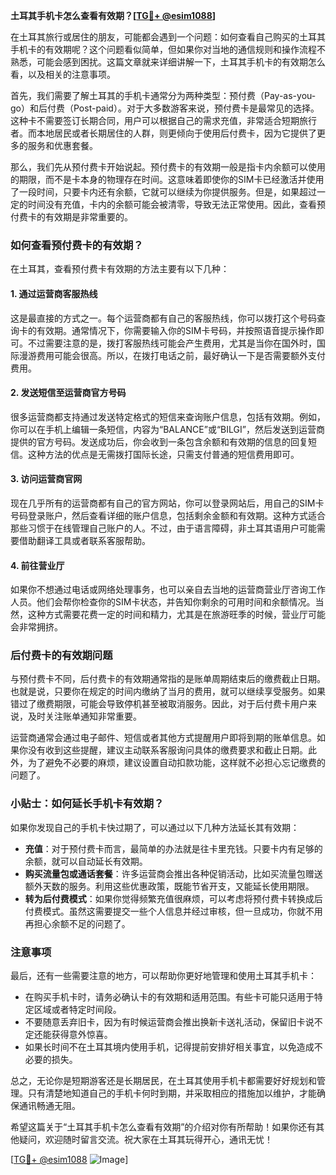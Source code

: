 **土耳其手机卡怎么查看有效期？[[TG💪+ @esim1088](https://t.me/s/esim1088)]**

在土耳其旅行或居住的朋友，可能都会遇到一个问题：如何查看自己购买的土耳其手机卡的有效期呢？这个问题看似简单，但如果你对当地的通信规则和操作流程不熟悉，可能会感到困扰。这篇文章就来详细讲解一下，土耳其手机卡的有效期怎么看，以及相关的注意事项。

首先，我们需要了解土耳其的手机卡通常分为两种类型：预付费（Pay-as-you-go）和后付费（Post-paid）。对于大多数游客来说，预付费卡是最常见的选择。这种卡不需要签订长期合同，用户可以根据自己的需求充值，非常适合短期旅行者。而本地居民或者长期居住的人群，则更倾向于使用后付费卡，因为它提供了更多的服务和优惠套餐。

那么，我们先从预付费卡开始说起。预付费卡的有效期一般是指卡内余额可以使用的期限，而不是卡本身的物理存在时间。这意味着即使你的SIM卡已经激活并使用了一段时间，只要卡内还有余额，它就可以继续为你提供服务。但是，如果超过一定的时间没有充值，卡内的余额可能会被清零，导致无法正常使用。因此，查看预付费卡的有效期是非常重要的。

### 如何查看预付费卡的有效期？

在土耳其，查看预付费卡有效期的方法主要有以下几种：

#### 1. **通过运营商客服热线**
这是最直接的方式之一。每个运营商都有自己的客服热线，你可以拨打这个号码查询卡的有效期。通常情况下，你需要输入你的SIM卡号码，并按照语音提示操作即可。不过需要注意的是，拨打客服热线可能会产生费用，尤其是当你在国外时，国际漫游费用可能会很高。所以，在拨打电话之前，最好确认一下是否需要额外支付费用。

#### 2. **发送短信至运营商官方号码**
很多运营商都支持通过发送特定格式的短信来查询账户信息，包括有效期。例如，你可以在手机上编辑一条短信，内容为“BALANCE”或“BILGI”，然后发送到运营商提供的官方号码。发送成功后，你会收到一条包含余额和有效期的信息的回复短信。这种方法的优点是无需拨打国际长途，只需支付普通的短信费用即可。

#### 3. **访问运营商官网**
现在几乎所有的运营商都有自己的官方网站，你可以登录网站后，用自己的SIM卡号码登录账户，然后查看详细的账户信息，包括剩余金额和有效期。这种方式适合那些习惯于在线管理自己账户的人。不过，由于语言障碍，非土耳其语用户可能需要借助翻译工具或者联系客服帮助。

#### 4. **前往营业厅**
如果你不想通过电话或网络处理事务，也可以亲自去当地的运营商营业厅咨询工作人员。他们会帮你检查你的SIM卡状态，并告知你剩余的可用时间和余额情况。当然，这种方式需要花费一定的时间和精力，尤其是在旅游旺季的时候，营业厅可能会非常拥挤。

### 后付费卡的有效期问题

与预付费卡不同，后付费卡的有效期通常指的是账单周期结束后的缴费截止日期。也就是说，只要你在规定的时间内缴纳了当月的费用，就可以继续享受服务。如果错过了缴费期限，可能会导致停机甚至被取消服务。因此，对于后付费卡用户来说，及时关注账单通知非常重要。

运营商通常会通过电子邮件、短信或者其他方式提醒用户即将到期的账单信息。如果你没有收到这些提醒，建议主动联系客服询问具体的缴费要求和截止日期。此外，为了避免不必要的麻烦，建议设置自动扣款功能，这样就不必担心忘记缴费的问题了。

### 小贴士：如何延长手机卡有效期？

如果你发现自己的手机卡快过期了，可以通过以下几种方法延长其有效期：

- **充值**：对于预付费卡而言，最简单的办法就是往卡里充钱。只要卡内有足够的余额，就可以自动延长有效期。
- **购买流量包或通话套餐**：许多运营商会推出各种促销活动，比如买流量包赠送额外天数的服务。利用这些优惠政策，既能节省开支，又能延长使用期限。
- **转为后付费模式**：如果你觉得频繁充值很麻烦，可以考虑将预付费卡转换成后付费模式。虽然这需要提交一些个人信息并经过审核，但一旦成功，你就不用再担心余额不足的问题了。

### 注意事项

最后，还有一些需要注意的地方，可以帮助你更好地管理和使用土耳其手机卡：

- 在购买手机卡时，请务必确认卡的有效期和适用范围。有些卡可能只适用于特定区域或者特定时间段。
- 不要随意丢弃旧卡，因为有时候运营商会推出换新卡送礼活动，保留旧卡说不定还能获得意外惊喜。
- 如果长时间不在土耳其境内使用手机，记得提前安排好相关事宜，以免造成不必要的损失。

总之，无论你是短期游客还是长期居民，在土耳其使用手机卡都需要好好规划和管理。只有清楚地知道自己的手机卡何时到期，并采取相应的措施加以维护，才能确保通讯畅通无阻。

希望这篇关于“土耳其手机卡怎么查看有效期”的介绍对你有所帮助！如果你还有其他疑问，欢迎随时留言交流。祝大家在土耳其玩得开心，通讯无忧！

[[TG💪+ @esim1088](https://t.me/s/esim1088) ![Image](https://i.postimg.cc/4NQfJmqS/Snipaste-2025-05-13-00-14-12.png)]